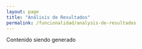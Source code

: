 ```yaml
---
layout: page
title: "Análisis de Resultados"
permalink: /funcionalidad/analysis-de-resultados
---
```



Contenido siendo generado
